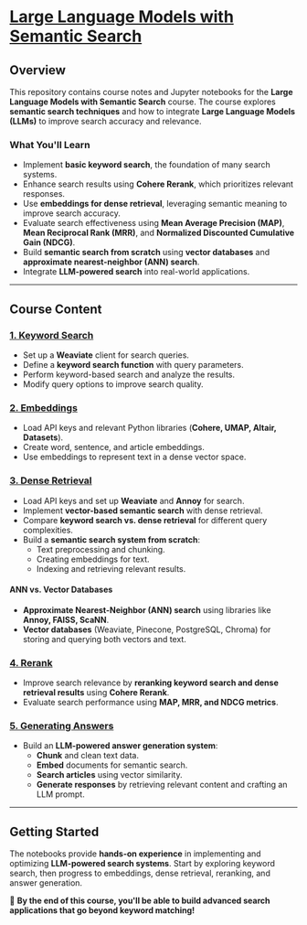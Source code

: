 # [**Large Language Models with Semantic Search** ](https://www.deeplearning.ai/short-courses/large-language-models-semantic-search/) 

## **Overview**  
This repository contains course notes and Jupyter notebooks for the **Large Language Models with Semantic Search** course. The course explores **semantic search techniques** and how to integrate **Large Language Models (LLMs)** to improve search accuracy and relevance.  

### **What You'll Learn**  
- Implement **basic keyword search**, the foundation of many search systems.  
- Enhance search results using **Cohere Rerank**, which prioritizes relevant responses.  
- Use **embeddings for dense retrieval**, leveraging semantic meaning to improve search accuracy.  
- Evaluate search effectiveness using **Mean Average Precision (MAP)**, **Mean Reciprocal Rank (MRR)**, and **Normalized Discounted Cumulative Gain (NDCG)**.  
- Build **semantic search from scratch** using **vector databases** and **approximate nearest-neighbor (ANN) search**.  
- Integrate **LLM-powered search** into real-world applications.  

---

## **Course Content**  

### [**1. Keyword Search** ](https://github.com/michaWorku/LLMs_with_Semantic_Search/tree/main/L1_Keyword_Search) 
- Set up a **Weaviate** client for search queries.  
- Define a **keyword search function** with query parameters.  
- Perform keyword-based search and analyze the results.  
- Modify query options to improve search quality.  

### [**2. Embeddings**](https://github.com/michaWorku/LLMs_with_Semantic_Search/tree/main/L2_Embeddings)  
- Load API keys and relevant Python libraries (**Cohere, UMAP, Altair, Datasets**).  
- Create word, sentence, and article embeddings.  
- Use embeddings to represent text in a dense vector space.  

### [**3. Dense Retrieval**](https://github.com/michaWorku/LLMs_with_Semantic_Search/tree/main/L3-Dense_Retrival)  
- Load API keys and set up **Weaviate** and **Annoy** for search.  
- Implement **vector-based semantic search** with dense retrieval.  
- Compare **keyword search vs. dense retrieval** for different query complexities.  
- Build a **semantic search system from scratch**:  
  - Text preprocessing and chunking.  
  - Creating embeddings for text.  
  - Indexing and retrieving relevant results.  

#### **ANN vs. Vector Databases**  
- **Approximate Nearest-Neighbor (ANN) search** using libraries like **Annoy, FAISS, ScaNN**.  
- **Vector databases** (Weaviate, Pinecone, PostgreSQL, Chroma) for storing and querying both vectors and text.  

### [**4. Rerank**](https://github.com/michaWorku/LLMs_with_Semantic_Search/tree/main/L4-ReRank)  
- Improve search relevance by **reranking keyword search and dense retrieval results** using **Cohere Rerank**.  
- Evaluate search performance using **MAP, MRR, and NDCG metrics**.  

### [**5. Generating Answers**](https://github.com/michaWorku/LLMs_with_Semantic_Search/tree/main/L5-Generative_Search)  
- Build an **LLM-powered answer generation system**:  
  - **Chunk** and clean text data.  
  - **Embed** documents for semantic search.  
  - **Search articles** using vector similarity.  
  - **Generate responses** by retrieving relevant content and crafting an LLM prompt.  

---

## **Getting Started**  
The notebooks provide **hands-on experience** in implementing and optimizing **LLM-powered search systems**. Start by exploring keyword search, then progress to embeddings, dense retrieval, reranking, and answer generation.  

🚀 **By the end of this course, you'll be able to build advanced search applications that go beyond keyword matching!**
